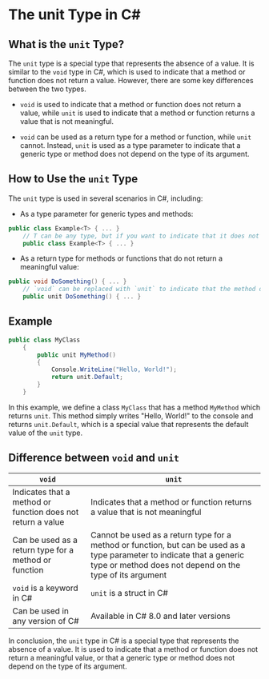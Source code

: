 # The unit Type in C#

## **What is the** `unit` Type?

The `unit` type is a special type that represents the absence of a value. It is similar to the `void` type in C#, which is used to indicate that a method or function does not return a value. However, there are some key differences between the two types.

* `void` is used to indicate that a method or function does not return a value, while `unit` is used to indicate that a method or function returns a value that is not meaningful.
    
* `void` can be used as a return type for a method or function, while `unit` cannot. Instead, `unit` is used as a type parameter to indicate that a generic type or method does not depend on the type of its argument.
    

## **How to Use the** `unit` Type

The `unit` type is used in several scenarios in C#, including:

* As a type parameter for generic types and methods:
    

```csharp
public class Example<T> { ... }
    // T can be any type, but if you want to indicate that it does not matter, you can use `unit`
    public class Example<T> { ... }
```

* As a return type for methods or functions that do not return a meaningful value:
    

```csharp
public void DoSomething() { ... }
    // `void` can be replaced with `unit` to indicate that the method does not return a meaningful value
    public unit DoSomething() { ... }
```

## **Example**

```csharp
public class MyClass
    {
        public unit MyMethod()
        {
            Console.WriteLine("Hello, World!");
            return unit.Default;
        }
    }
```

In this example, we define a class `MyClass` that has a method `MyMethod` which returns `unit`. This method simply writes "Hello, World!" to the console and returns `unit.Default`, which is a special value that represents the default value of the `unit` type.

## Difference between `void` and `unit`

| `void` | `unit` |
| --- | --- |
| Indicates that a method or function does not return a value | Indicates that a method or function returns a value that is not meaningful |
| Can be used as a return type for a method or function | Cannot be used as a return type for a method or function, but can be used as a type parameter to indicate that a generic type or method does not depend on the type of its argument |
| `void` is a keyword in C# | `unit` is a struct in C# |
| Can be used in any version of C# | Available in C# 8.0 and later versions |

In conclusion, the `unit` type in C# is a special type that represents the absence of a value. It is used to indicate that a method or function does not return a meaningful value, or that a generic type or method does not depend on the type of its argument.